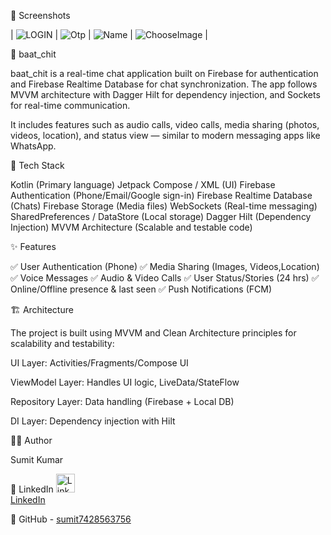  📸 Screenshots  

| ![LOGIN](https://github.com/user-attachments/assets/b6f96a84-1ebf-4dac-b9c9-05de537c663c) | ![Otp](https://github.com/user-attachments/assets/68a5f9c3-966f-4799-bddf-30ce53a05bbd) | ![Name](https://github.com/user-attachments/assets/16f2cb36-f20e-40f3-84d1-6d1da2f6d0a8) |  ![ChooseImage](https://github.com/user-attachments/assets/f882f6d7-a22b-423f-a591-ebacd29ed668 ) |












📱 baat_chit

baat_chit is a real-time chat application built on Firebase for authentication and Firebase Realtime Database for chat synchronization. The app follows MVVM architecture with Dagger Hilt for dependency injection, and Sockets for real-time communication.

It includes features such as audio calls, video calls, media sharing (photos, videos, location), and status view — similar to modern messaging apps like WhatsApp.

🚀 Tech Stack

Kotlin (Primary language)
Jetpack Compose / XML (UI)
Firebase Authentication (Phone/Email/Google sign-in)
Firebase Realtime Database (Chats)
Firebase Storage (Media files)
WebSockets (Real-time messaging)
SharedPreferences / DataStore (Local storage)
Dagger Hilt (Dependency Injection)
MVVM Architecture (Scalable and testable code)

✨ Features

✅ User Authentication (Phone)
✅ Media Sharing (Images, Videos,Location)
✅ Voice Messages
✅ Audio & Video Calls 
✅ User Status/Stories (24 hrs)
✅ Online/Offline presence & last seen
✅ Push Notifications (FCM)

🏗️ Architecture

The project is built using MVVM and Clean Architecture principles for scalability and testability:

UI Layer: Activities/Fragments/Compose UI

ViewModel Layer: Handles UI logic, LiveData/StateFlow

Repository Layer: Data handling (Firebase + Local DB)

DI Layer: Dependency injection with Hilt

👨‍💻 Author

Sumit Kumar

💼 LinkedIn <a href="https://www.linkedin.com/in/sumit-kumar-chaurasiya-8525ba2b0/">
        <img src="https://github.com/user-attachments/assets/593e8426-0ff3-4ef9-b4ae-084700a242a2" alt="LinkedIn" width="30"/>
        <br/>LinkedIn
      </a>

📂 GitHub - [sumit7428563756](https://github.com/sumit7428563756)
